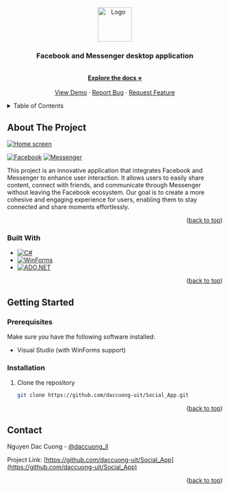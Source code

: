 <a id="readme-top"></a>

<!-- PROJECT SHIELDS -->
<!-- PROJECT LOGO -->
<br />
<div align="center">
  <a href="https://github.com/daccuong-uit/Social_App">
    <img src="GUI/Assets/icons/ic_Facebook.ico" alt="Logo" width="80" height="80">
  </a>

  <h3 align="center">Facebook and Messenger desktop application</h3>

  <p align="center">
    <br />
    <a href="https://github.com/daccuong-uit/Social_App"><strong>Explore the docs »</strong></a>
    <br />
    <br />
    <a href="https://github.com/daccuong-uit/Social_App">View Demo</a>
    ·
    <a href="https://github.com/daccuong-uit/Social_App/issues/new?labels=bug&template=bug-report---.md">Report Bug</a>
    ·
    <a href="https://github.com/daccuong-uit/Social_App/issues/new?labels=enhancement&template=feature-request---.md">Request Feature</a>
  </p>
</div>



<!-- TABLE OF CONTENTS -->
<details>
  <summary>Table of Contents</summary>
  <ol>
    <li>
      <a href="#about-the-project">About The Project</a>
      <ul>
        <li><a href="#built-with">Built With</a></li>
      </ul>
    </li>
    <li>
      <a href="#getting-started">Getting Started</a>
      <ul>
        <li><a href="#prerequisites">Prerequisites</a></li>
        <li><a href="#installation">Installation</a></li>
      </ul>
    </li>
    <li><a href="#usage">Usage</a></li>
    <li><a href="#roadmap">Roadmap</a></li>
    <li><a href="#contributing">Contributing</a></li>
    <li><a href="#license">License</a></li>
    <li><a href="#contact">Contact</a></li>
    <li><a href="#acknowledgments">Acknowledgments</a></li>
  </ol>
</details>



<!-- ABOUT THE PROJECT -->
## About The Project

[![Home screen](GUI/Assets/images/full_screen.png)](GUI/Assets/images/full_screen.png)

[![Facebook][facebook-icon]](https://www.facebook.com) [![Messenger][messenger-icon]](https://www.messenger.com)

[facebook-icon]: https://img.shields.io/badge/Facebook-3b5998?style=flat&logo=facebook&logoColor=white
[messenger-icon]: https://img.shields.io/badge/Messenger-0084ff?style=flat&logo=messenger&logoColor=white

This project is an innovative application that integrates Facebook and Messenger to enhance user interaction. It allows users to easily share content, connect with friends, and communicate through Messenger without leaving the Facebook ecosystem. Our goal is to create a more cohesive and engaging experience for users, enabling them to stay connected and share moments effortlessly.

<p align="right">(<a href="#readme-top">back to top</a>)</p>



### Built With

* [![C#][CSharp.com]][CSharp-url] 
* [![WinForms][WinForms.com]][WinForms-url]
* [![ADO.NET][ADO.net.com]][ADO.net-url]

[CSharp.com]: https://img.shields.io/badge/C%23-239120?style=flat&logo=csharp&logoColor=white
[CSharp-url]: https://docs.microsoft.com/en-us/dotnet/csharp/
[WinForms.com]: https://img.shields.io/badge/WinForms-5C2D3D?style=flat&logo=dotnet&logoColor=white
[WinForms-url]: https://docs.microsoft.com/en-us/dotnet/desktop/winforms/
[ADO.net.com]: https://img.shields.io/badge/ADO.NET-4B8BBE?style=flat&logo=dotnet&logoColor=white
[ADO.net-url]: https://docs.microsoft.com/en-us/dotnet/framework/data/adonet/

<p align="right">(<a href="#readme-top">back to top</a>)</p>



<!-- GETTING STARTED -->
## Getting Started

### Prerequisites

Make sure you have the following software installed:
* Visual Studio (with WinForms support)

### Installation

1. Clone the repository
   ```sh
   git clone https://github.com/daccuong-uit/Social_App.git

<p align="right">(<a href="#readme-top">back to top</a>)</p>



<!-- USAGE EXAMPLES 
## Usage

Use this space to show useful examples of how a project can be used. Additional screenshots, code examples and demos work well in this space. You may also link to more resources.

_For more examples, please refer to the [Documentation](https://example.com)_

<p align="right">(<a href="#readme-top">back to top</a>)</p>
-->


<!-- ROADMAP
## Roadmap

- [x] Add Changelog
- [x] Add back to top links
- [ ] Add Additional Templates w/ Examples
- [ ] Add "components" document to easily copy & paste sections of the readme
- [ ] Multi-language Support
    - [ ] Chinese
    - [ ] Spanish

See the [open issues](https://github.com/daccuong-uit/Social_App/issues) for a full list of proposed features (and known issues).

<p align="right">(<a href="#readme-top">back to top</a>)</p>
-->


<!-- CONTRIBUTING
## Contributing

Contributions are what make the open source community such an amazing place to learn, inspire, and create. Any contributions you make are **greatly appreciated**.

If you have a suggestion that would make this better, please fork the repo and create a pull request. You can also simply open an issue with the tag "enhancement".
Don't forget to give the project a star! Thanks again!

1. Fork the Project
2. Create your Feature Branch (`git checkout -b feature/AmazingFeature`)
3. Commit your Changes (`git commit -m 'Add some AmazingFeature'`)
4. Push to the Branch (`git push origin feature/AmazingFeature`)
5. Open a Pull Request
 -->

<!-- LICENSE 
## License

Distributed under the MIT License. See `LICENSE.txt` for more information.

<p align="right">(<a href="#readme-top">back to top</a>)</p>
-->


<!-- CONTACT -->
## Contact

Nguyen Dac Cuong - [@daccuong_ll](https://x.com/daccuong_ll)

Project Link: [https://github.com/daccuong-uit/Social_App](https://github.com/daccuong-uit/Social_App)

<p align="right">(<a href="#readme-top">back to top</a>)</p>



<!-- ACKNOWLEDGMENTS 
## Acknowledgments

Use this space to list resources you find helpful and would like to give credit to. I've included a few of my favorites to kick things off!

* [Choose an Open Source License](https://choosealicense.com)
* [GitHub Emoji Cheat Sheet](https://www.webpagefx.com/tools/emoji-cheat-sheet)
* [Malven's Flexbox Cheatsheet](https://flexbox.malven.co/)
* [Malven's Grid Cheatsheet](https://grid.malven.co/)
* [Img Shields](https://shields.io)
* [GitHub Pages](https://pages.github.com)
* [Font Awesome](https://fontawesome.com)
* [React Icons](https://react-icons.github.io/react-icons/search)

<p align="right">(<a href="#readme-top">back to top</a>)</p>
-->


<!-- MARKDOWN LINKS & IMAGES 
<!-- https://www.markdownguide.org/basic-syntax/#reference-style-links 
[contributors-shield]: https://img.shields.io/github/contributors/othneildrew/Best-README-Template.svg?style=for-the-badge
[contributors-url]: https://github.com/daccuong-uit/Social_App/graphs/contributors
[forks-shield]: https://img.shields.io/github/forks/othneildrew/Best-README-Template.svg?style=for-the-badge
[forks-url]: https://github.com/daccuong-uit/Social_App/network/members
[stars-shield]: https://img.shields.io/github/stars/othneildrew/Best-README-Template.svg?style=for-the-badge
[stars-url]: https://github.com/daccuong-uit/Social_App/stargazers
[issues-shield]: https://img.shields.io/github/issues/othneildrew/Best-README-Template.svg?style=for-the-badge
[issues-url]: https://github.com/daccuong-uit/Social_App/issues
[license-shield]: https://img.shields.io/github/license/othneildrew/Best-README-Template.svg?style=for-the-badge
[license-url]: https://github.com/daccuong-uit/Social_App/blob/master/LICENSE.txt
[linkedin-shield]: https://img.shields.io/badge/-LinkedIn-black.svg?style=for-the-badge&logo=linkedin&colorB=555
[linkedin-url]: https://linkedin.com/in/othneildrew
[product-screenshot]: images/screenshot.png
[Next.js]: https://img.shields.io/badge/next.js-000000?style=for-the-badge&logo=nextdotjs&logoColor=white
[Next-url]: https://nextjs.org/
[React.js]: https://img.shields.io/badge/React-20232A?style=for-the-badge&logo=react&logoColor=61DAFB
[React-url]: https://reactjs.org/
[Vue.js]: https://img.shields.io/badge/Vue.js-35495E?style=for-the-badge&logo=vuedotjs&logoColor=4FC08D
[Vue-url]: https://vuejs.org/
[Angular.io]: https://img.shields.io/badge/Angular-DD0031?style=for-the-badge&logo=angular&logoColor=white
[Angular-url]: https://angular.io/
[Svelte.dev]: https://img.shields.io/badge/Svelte-4A4A55?style=for-the-badge&logo=svelte&logoColor=FF3E00
[Svelte-url]: https://svelte.dev/
[Laravel.com]: https://img.shields.io/badge/Laravel-FF2D20?style=for-the-badge&logo=laravel&logoColor=white
[Laravel-url]: https://laravel.com
[Bootstrap.com]: https://img.shields.io/badge/Bootstrap-563D7C?style=for-the-badge&logo=bootstrap&logoColor=white
[Bootstrap-url]: https://getbootstrap.com
[JQuery.com]: https://img.shields.io/badge/jQuery-0769AD?style=for-the-badge&logo=jquery&logoColor=white
[JQuery-url]: https://jquery.com 
-->
